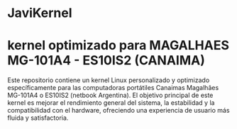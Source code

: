 # JaviKernel
# kernel optimizado para  MAGALHAES MG-101A4 - ES10IS2 (CANAIMA) 
Este repositorio contiene un kernel Linux personalizado y optimizado específicamente para las computadoras portátiles Canaimas Magalhães MG-101A4 o ES10IS2 (netbook Argentina). El objetivo principal de este kernel es mejorar el rendimiento general del sistema, la estabilidad y la compatibilidad con el hardware, ofreciendo una experiencia de usuario más fluida y satisfactoria.
